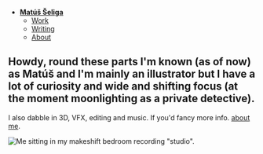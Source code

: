 - [**Matúš Šeliga**](./index.md) <!-- Use `index.md` as well. `./` is a shortcut back to your home page `index.md` -->
    - [Work](work.md)
    - [Writing](writing.md)
    - [About](about.md)

## Howdy, round these parts I'm known (as of now) as Matúš and I'm mainly an illustrator but I have a lot of curiosity and wide and shifting focus (at the moment moonlighting as a private detective).

I also dabble in 3D, VFX, editing and music. If you'd fancy more info. [about me](about.md).

![Me sitting in my makeshift bedroom recording "studio".](img/re.jpg)
